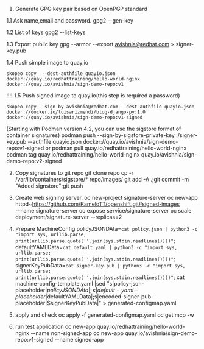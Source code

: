 1. Generate GPG key pair based on OpenPGP standard

1.1 Ask name,email and password.
	gpg2 --gen-key
	
1.2 List of keys
	gpg2 --list-keys
	
1.3 Export public key
	gpg --armor --export avishnia@redhat.com > signer-key.pub

1.4 Push simple image to quay.io

	skopeo copy  --dest-authfile quayio.json  docker://quay.io/redhattraining/hello-world-nginx docker://quay.io/avishnia/sign-demo-repo:v1
	
!!!! 1.5 Push signed image to quay.io(this step is required a password)

	skopeo copy --sign-by avishnia@redhat.com --dest-authfile quayio.json  docker://docker.io/luisarizmendi/blog-django-py:1.0 docker://quay.io/avishnia/sign-demo-repo:v1-signed
	
(Starting with Podman version 4.2, you can use the sigstore format of container signatures)
podman push --sign-by-sigstore-private-key ./signer-key.pub --authfile quayio.json docker://quay.io/avishnia/sign-demo-repo:v1-signed
or
podman pull quay.io/redhattraining/hello-world-nginx
podman tag quay.io/redhattraining/hello-world-nginx quay.io/avishnia/sign-demo-repo:v2-signed


	
2. Copy signatures to git repo
	git clone repo
	cp -r /var/lib/containers/sigstore/* repo/images/
	git add -A .;git commit -m "Added signstore";git push
	
3. Create web signing server.
	oc new-project signature-server
	oc new-app httpd~https://github.com/KameloTT/openshift.git#signed-images \
--name signature-server 
	oc expose service/signature-server
	oc scale deployment/signature-server --replicas=2
	
4. Prepare MachineConfig
	policyJSONDAta=`cat policy.json | python3 -c "import sys, urllib.parse; print(urllib.parse.quote(''.join(sys.stdin.readlines())))"`;
	defaultYAMLData=`cat default.yaml | python3 -c "import sys, urllib.parse; print(urllib.parse.quote(''.join(sys.stdin.readlines())))"`;
	signerKeyPubData=`cat signer-key.pub | python3 -c "import sys, urllib.parse; print(urllib.parse.quote(''.join(sys.stdin.readlines())))"`;
	cat machine-config-template.yaml |sed "s|policy-json-placeholder|$policyJSONDAta|;s|default-yaml-placeholder|$defaultYAMLData|;s|encoded-signer-pub-placeholder|$signerKeyPubData|" > generated-configmap.yaml

5. apply and check
	oc apply -f generated-configmap.yaml
	oc get mcp -w
	
6. run test application
	oc new-app quay.io/redhattraining/hello-world-nginx --name non-signed-app
	oc new-app quay.io/avishnia/sign-demo-repo:v1-signed --name signed-app
